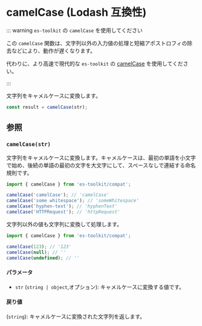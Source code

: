 # camelCase (Lodash 互換性)

::: warning `es-toolkit` の `camelCase` を使用してください

この `camelCase` 関数は、文字列以外の入力値の処理と短縮アポストロフィの除去などにより、動作が遅くなります。

代わりに、より高速で現代的な `es-toolkit` の [camelCase](../../string/camelCase.md) を使用してください。

:::

文字列をキャメルケースに変換します。

```typescript
const result = camelCase(str);
```

## 参照

### `camelCase(str)`

文字列をキャメルケースに変換します。キャメルケースは、最初の単語を小文字で始め、後続の単語の最初の文字を大文字にして、スペースなしで連結する命名規則です。

```typescript
import { camelCase } from 'es-toolkit/compat';

camelCase('camelCase'); // 'camelCase'
camelCase('some whitespace'); // 'someWhitespace'
camelCase('hyphen-text'); // 'hyphenText'
camelCase('HTTPRequest'); // 'httpRequest'
```

文字列以外の値も文字列に変換して処理します。

```typescript
import { camelCase } from 'es-toolkit/compat';

camelCase(123); // '123'
camelCase(null); // ''
camelCase(undefined); // ''
```

#### パラメータ

- `str` (`string | object`,オプション): キャメルケースに変換する値です。

#### 戻り値

(`string`): キャメルケースに変換された文字列を返します。
